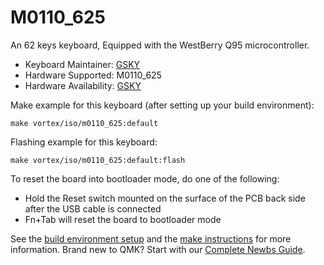 # M0110_625 

An 62 keys keyboard, Equipped with the WestBerry Q95 microcontroller.

* Keyboard Maintainer: [GSKY](https://github.com/gksygithub)
* Hardware Supported: M0110_625 
* Hardware Availability: [GSKY](https://github.com/gskygithub/m0110_625_iso)

Make example for this keyboard (after setting up your build environment):

    make vortex/iso/m0110_625:default

Flashing example for this keyboard:

    make vortex/iso/m0110_625:default:flash

To reset the board into bootloader mode, do one of the following:

* Hold the Reset switch mounted on the surface of the PCB back side after the USB cable is connected
* Fn+Tab will reset the board to bootloader mode

See the [build environment setup](https://docs.qmk.fm/#/getting_started_build_tools) and the [make instructions](https://docs.qmk.fm/#/getting_started_make_guide) for more information. Brand new to QMK? Start with our [Complete Newbs Guide](https://docs.qmk.fm/#/newbs).
